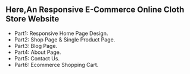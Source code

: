 ## Here,An Responsive E-Commerce Online Cloth Store Website
* Part1: Responsive Home Page Design.
* Part2: Shop Page & Single Product Page.
* Part3: Blog Page.
* Part4: About Page.
* Part5: Contact Us.
* Part6: Ecommerce Shopping Cart.
